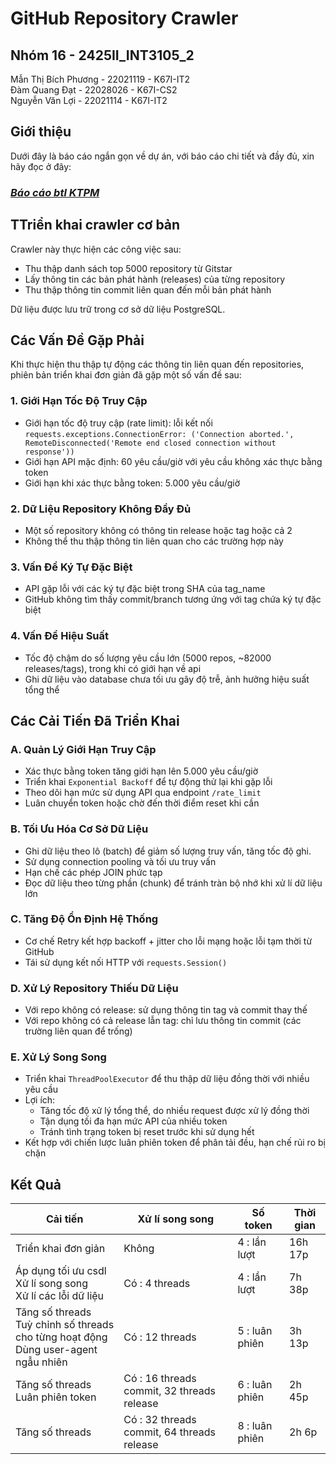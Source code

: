 # GitHub Repository Crawler
## Nhóm 16 - 2425II_INT3105_2
Mẫn Thị Bích Phương - 22021119 - K67I-IT2   
Đàm Quang Đạt - 22028026 - K67I-CS2   
Nguyễn Văn Lợi - 22021114 - K67I-IT2   

## Giới thiệu
Dưới đây là báo cáo ngắn gọn về dự án, với báo cáo chi tiết và đầy đủ, xin hãy đọc ở đây:  
### ***[Báo cáo btl KTPM](https://docs.google.com/document/d/1yQMmqp3aIh690GjjTO0WuX2wOcycXvUJ/edit?usp=sharing&ouid=117858628179603340640&rtpof=true&sd=true)***

## TTriển khai crawler cơ bản 
Crawler này thực hiện các công việc sau:
- Thu thập danh sách top 5000 repository từ Gitstar
- Lấy thông tin các bản phát hành (releases) của từng repository
- Thu thập thông tin commit liên quan đến mỗi bản phát hành

Dữ liệu được lưu trữ trong cơ sở dữ liệu PostgreSQL.

## Các Vấn Đề Gặp Phải
Khi thực hiện thu thập tự động các thông tin liên quan đến repositories, phiên bản triển khai đơn giản đã gặp một số vấn đề sau:

### 1. Giới Hạn Tốc Độ Truy Cập
- Giới hạn tốc độ truy cập (rate limit): lỗi kết nối `requests.exceptions.ConnectionError: ('Connection aborted.', RemoteDisconnected('Remote end closed connection without response'))`
- Giới hạn API mặc định: 60 yêu cầu/giờ với yêu cầu không xác thực bằng token
- Giới hạn khi xác thực bằng token: 5.000 yêu cầu/giờ

### 2. Dữ Liệu Repository Không Đầy Đủ
- Một số repository không có thông tin release hoặc tag hoặc cả 2
- Không thể thu thập thông tin liên quan cho các trường hợp này

### 3. Vấn Đề Ký Tự Đặc Biệt
- API gặp lỗi với các ký tự đặc biệt trong SHA của tag_name
- GitHub không tìm thấy commit/branch tương ứng với tag chứa ký tự đặc biệt

### 4. Vấn Đề Hiệu Suất
- Tốc độ chậm do số lượng yêu cầu lớn (5000 repos, ~82000 releases/tags), trong khi có giới hạn về api
- Ghi dữ liệu vào database chưa tối ưu gây độ trễ, ảnh hưởng hiệu suất tổng thể

## Các Cải Tiến Đã Triển Khai

### A. Quản Lý Giới Hạn Truy Cập
- Xác thực bằng token tăng giới hạn lên 5.000 yêu cầu/giờ
- Triển khai `Exponential Backoff` để tự động thử lại khi gặp lỗi
- Theo dõi hạn mức sử dụng API qua endpoint `/rate_limit`
- Luân chuyển token hoặc chờ đến thời điểm reset khi cần

### B. Tối Ưu Hóa Cơ Sở Dữ Liệu
- Ghi dữ liệu theo lô (batch) để giảm số lượng truy vấn, tăng tốc độ ghi.
- Sử dụng connection pooling và tối ưu truy vấn
- Hạn chế các phép JOIN phức tạp
- Đọc dữ liệu theo từng phần (chunk) để tránh tràn bộ nhớ khi xử lí dữ liệu lớn

### C. Tăng Độ Ổn Định Hệ Thống
- Cơ chế Retry kết hợp backoff + jitter cho lỗi mạng hoặc lỗi tạm thời từ GitHub
- Tái sử dụng kết nối HTTP với `requests.Session()`

### D. Xử Lý Repository Thiếu Dữ Liệu
- Với repo không có release: sử dụng thông tin tag và commit thay thế
- Với repo không có cả release lẫn tag: chỉ lưu thông tin commit (các trường liên quan để trống)

### E. Xử Lý Song Song
- Triển khai `ThreadPoolExecutor` để thu thập dữ liệu đồng thời với nhiều yêu cầu
- Lợi ích:
  - Tăng tốc độ xử lý tổng thể, do nhiều request được xử lý đồng thời
  - Tận dụng tối đa hạn mức API của nhiều token
  - Tránh tình trạng token bị reset trước khi sử dụng hết
- Kết hợp với chiến lược luân phiên token để phân tải đều, hạn chế rủi ro bị chặn

## Kết Quả
| Cải tiến | Xử lí song song | Số token | Thời gian |
|--------|------|----|--------|
| Triển khai đơn giản | Không | 4 : lần lượt | 16h 17p |
| Áp dụng tối ưu csdl <br> Xử lí song song <br> Xử lí các lỗi dữ liệu  | Có : 4 threads | 4 : lần lượt | 7h 38p |
| Tăng số threads <br> Tuỳ chỉnh số threads cho từng hoạt động <br> Dùng user-agent ngẫu nhiên   | Có : 12 threads | 5 : luân phiên | 3h 13p |
| Tăng số threads <br> Luân phiên token | Có : 16 threads commit, 32 threads release | 6 : luân phiên | 2h 45p |
| Tăng số threads | Có : 32 threads commit, 64 threads release | 8 : luân phiên | 2h 6p |


